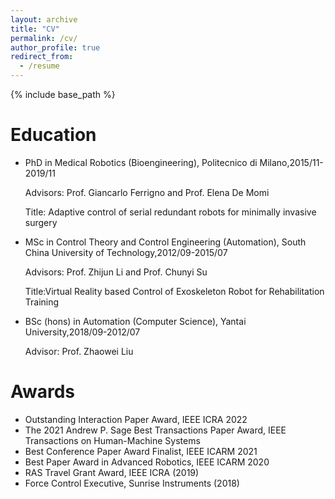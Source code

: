 ```yaml
---
layout: archive
title: "CV"
permalink: /cv/
author_profile: true
redirect_from:
  - /resume
---
```


{% include base_path %}

Education
======
* PhD in Medical Robotics (Bioengineering), Politecnico di Milano,2015/11-2019/11
  
    Advisors: Prof. Giancarlo Ferrigno and Prof. Elena De Momi
    
    Title: Adaptive control of serial redundant robots for minimally invasive surgery
    
* MSc in Control Theory and Control Engineering (Automation), South China University of Technology,2012/09-2015/07

    Advisors: Prof. Zhijun Li and Prof. Chunyi Su
    
    Title:Virtual Reality based Control of Exoskeleton Robot for Rehabilitation Training
    
* BSc (hons) in Automation (Computer Science), Yantai University,2018/09-2012/07
 
    Advisor: Prof. Zhaowei Liu

Awards
======
* Outstanding Interaction Paper Award, IEEE ICRA 2022
* The 2021 Andrew P. Sage Best Transactions Paper Award, IEEE Transactions on Human-Machine Systems
* Best Conference Paper Award Finalist, IEEE ICARM 2021
* Best Paper Award in Advanced Robotics, IEEE ICARM 2020
* RAS Travel Grant Award, IEEE ICRA (2019)
* Force Control Executive, Sunrise Instruments (2018)
